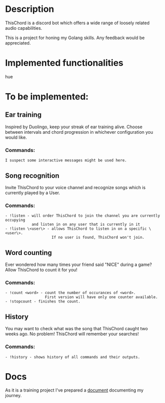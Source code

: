 # Description
ThisChord is a discord bot which offers a wide range of loosely related audio capabilities.

This is a project for honing my Golang skills. Any feedback would be appreciated.

# Implemented functionalities

hue

# To be implemented:
## Ear training
Inspired by Duolingo, keep your streak of ear training alive.
Choose between intervals and chord progression in whichever configuration you would like.
### Commands:
```
I suspect some interactive messages might be used here.
```
## Song recognition
Invite ThisChord to your voice channel and recognize songs which is currently played by a User.
### Commands:
```
- !listen - will order ThisChord to join the channel you are currently occupying
            and listen in on any user that is currently in it
- !listen \<user\> - allows ThisChord to listen in on a specific \<user\>. 
                     If no user is found, ThisChord won't join.
```
## Word counting
Ever wondered how many times your friend said "NICE" during a game? Allow ThisChord to count it for you!
### Commands:
```
- !count <word> - count the number of occurances of <word>.
                  First version will have only one counter available.
- !stopcount - finishes the count.
```
## History
You may want to check what was the song that ThisChord caught two weeks ago. No problem! ThisChord will remember your searches!
### Commands:
```
- !history - shows history of all commands and their outputs.
```
# Docs
As it is a training project I've prepared a [document](https://docs.google.com/document/d/1W3S16ZyBtvxUayCGRXPnlIU-Qi-OG7pPScvwyb1n6JM/edit?usp=sharing) documenting my journey.
